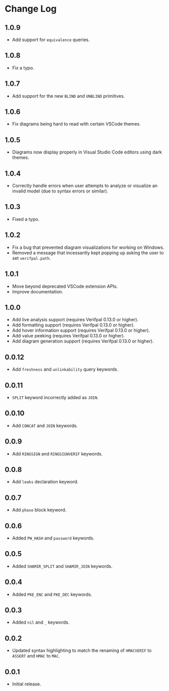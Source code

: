 <!---
# SPDX-FileCopyrightText: © 2019-2021 Nadim Kobeissi <nadim@symbolic.software>
# SPDX-License-Identifier: CC-BY-SA-4.0
-->

# Change Log

## 1.0.9

- Add support for `equivalence` queries.

## 1.0.8

- Fix a typo.

## 1.0.7

- Add support for the new `BLIND` and `UNBLIND` primitives.

## 1.0.6

- Fix diagrams being hard to read with certain VSCode themes.

## 1.0.5

- Diagrams now display properly in Visual Studio Code editors using dark themes.

## 1.0.4

- Correctly handle errors when user attempts to analyze or visualize an invalid model (due to syntax errors or similar).

## 1.0.3

- Fixed a typo.

## 1.0.2

- Fix a bug that prevented diagram visualizations for working on Windows.
- Removed a message that incessantly kept popping up asking the user to set `verifpal.path`.

## 1.0.1

- Move beyond deprecated VSCode extension APIs.
- Improve documentation.

## 1.0.0

- Add live analysis support (requires Verifpal 0.13.0 or higher).
- Add formatting support (requires Verifpal 0.13.0 or higher).
- Add hover information support (requires Verifpal 0.13.0 or higher).
- Add value peeking (requires Verifpal 0.13.0 or higher).
- Add diagram generation support (requires Verifpal 0.13.0 or higher).

## 0.0.12

- Add `freshness` and `unlinkability` query keywords.

## 0.0.11

- `SPLIT` keyword incorrectly added as `JOIN`.

## 0.0.10

- Add `CONCAT` and `JOIN` keywords.

## 0.0.9

- Add `RINGSIGN` and `RINGSIGNVERIF` keywords.

## 0.0.8

- Add `leaks` declaration keyword.

## 0.0.7

- Add `phase` block keyword.

## 0.0.6

- Added `PW_HASH` and `password` keywords.

## 0.0.5

- Added `SHAMIR_SPLIT` and `SHAMIR_JOIN` keywords.

## 0.0.4

- Added `PKE_ENC` and `PKE_DEC` keywords.

## 0.0.3

- Added `nil` and `_` keywords.

## 0.0.2

- Updated syntax highlighting to match the renaming of `HMACVERIF` to `ASSERT` and `HMAC` to `MAC`.

## 0.0.1

- Initial release.
